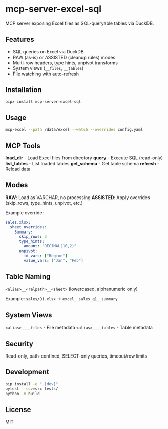 # mcp-server-excel-sql

MCP server exposing Excel files as SQL-queryable tables via DuckDB.


## Features

- SQL queries on Excel via DuckDB
- RAW (as-is) or ASSISTED (cleanup rules) modes
- Multi-row headers, type hints, unpivot transforms
- System views (`__files`, `__tables`)
- File watching with auto-refresh

## Installation

```bash
pipx install mcp-server-excel-sql
```

## Usage

```bash
mcp-excel --path /data/excel --watch --overrides config.yaml
```

## MCP Tools

**load_dir** - Load Excel files from directory
**query** - Execute SQL (read-only)
**list_tables** - List loaded tables
**get_schema** - Get table schema
**refresh** - Reload data

## Modes

**RAW**: Load as VARCHAR, no processing
**ASSISTED**: Apply overrides (skip_rows, type_hints, unpivot, etc.)

Example override:
```yaml
sales.xlsx:
  sheet_overrides:
    Summary:
      skip_rows: 3
      type_hints:
        amount: "DECIMAL(10,2)"
      unpivot:
        id_vars: ["Region"]
        value_vars: ["Jan", "Feb"]
```

## Table Naming

`<alias>__<relpath>__<sheet>` (lowercased, alphanumeric only)

Example: `sales/Q1.xlsx` → `excel__sales_q1__summary`

## System Views

`<alias>____files` - File metadata
`<alias>____tables` - Table metadata

## Security

Read-only, path-confined, SELECT-only queries, timeout/row limits

## Development

```bash
pip install -e ".[dev]"
pytest --cov=src tests/
python -m build
```

## License

MIT
